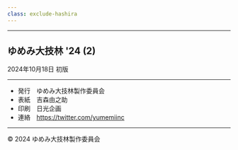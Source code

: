 ```yaml
---
class: exclude-hashira
---
```


<hr class="page-break" />

<section class="colophon">

## ゆめみ大技林 '24 (2)

2024年10月18日 初版

---

* 発行　ゆめみ大技林製作委員会
* 表紙　吉森由之助
* 印刷　日光企画
* 連絡　https://twitter.com/yumemiinc

---

© 2024 ゆめみ大技林製作委員会

</section>